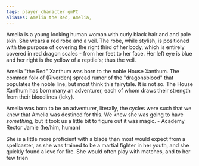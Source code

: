 ```yaml
---
tags: player_character gmPC
aliases: Amelia the Red, Amelia, 
---
```


Amelia is a young looking human woman with curly black hair and and pale skin. She wears a red robe and a veil. The robe, while stylish, is positioned with the purpose of covering the right third of her body, which is entirely covered in red dragon scales - from her feet to her face. Her left eye is blue and her right is the yellow of a reptile's; thus the veil.

Amelia "the Red" Xanthum was born to the noble House Xanthum. The common folk of (Riverden) spread rumor of the "dragonsblood" that populates the noble line, but most think this fairytale. It is not so. The House Xanthum has born many an adventurer, each of whom draws their strength from their bloodlines {icky}.

Amelia was born to be an adventurer, literally, the cycles were such that we knew that Amelia was destined for this. We knew she was going to have *something*, but it took us a little bit to figure out it was magic. - Academy Rector Jamie (he/him, human)

She is a little more proficient with a blade than most would expect from a spellcaster, as she was trained to be a martial fighter in her youth, and she quickly found a love for fire. She would often play with matches, and to her few frien
